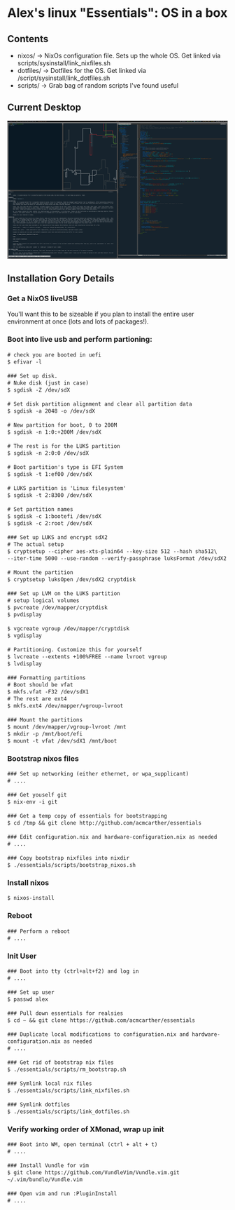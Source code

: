 # Alex's linux "Essentials": OS in a box

## Contents
- nixos/ -> NixOs configuration file. Sets up the whole OS. Get linked via scripts/sysinstall/link_nixfiles.sh
- dotfiles/ -> Dotfiles for the OS. Get linked via /script/sysinstall/link_dotfiles.sh
- scripts/ -> Grab bag of random scripts I've found useful

## Current Desktop
![](screenshot.png?raw=true)

## Installation Gory Details

### Get a NixOS liveUSB

You'll want this to be sizeable if you plan to install the entire user environment at once (lots and lots of packages!).

### Boot into live usb and perform partioning:
```
# check you are booted in uefi
$ efivar -l

### Set up disk.
# Nuke disk (just in case)
$ sgdisk -Z /dev/sdX

# Set disk partition alignment and clear all partition data
$ sgdisk -a 2048 -o /dev/sdX

# New partition for boot, 0 to 200M
$ sgdisk -n 1:0:+200M /dev/sdX

# The rest is for the LUKS partition
$ sgdisk -n 2:0:0 /dev/sdX

# Boot partition's type is EFI System
$ sgdisk -t 1:ef00 /dev/sdX

# LUKS partition is 'Linux filesystem'
$ sgdisk -t 2:8300 /dev/sdX

# Set partition names
$ sgdisk -c 1:bootefi /dev/sdX
$ sgdisk -c 2:root /dev/sdX

### Set up LUKS and encrypt sdX2
# The actual setup
$ cryptsetup --cipher aes-xts-plain64 --key-size 512 --hash sha512\
--iter-time 5000 --use-random --verify-passphrase luksFormat /dev/sdX2

# Mount the partition
$ cryptsetup luksOpen /dev/sdX2 cryptdisk

### Set up LVM on the LUKS partition
# setup logical volumes
$ pvcreate /dev/mapper/cryptdisk
$ pvdisplay

$ vgcreate vgroup /dev/mapper/cryptdisk
$ vgdisplay

# Partitioning. Customize this for yourself
$ lvcreate --extents +100%FREE --name lvroot vgroup
$ lvdisplay

### Formatting partitions
# Boot should be vfat
$ mkfs.vfat -F32 /dev/sdX1
# The rest are ext4
$ mkfs.ext4 /dev/mapper/vgroup-lvroot

### Mount the partitions
$ mount /dev/mapper/vgroup-lvroot /mnt
$ mkdir -p /mnt/boot/efi
$ mount -t vfat /dev/sdX1 /mnt/boot
```

### Bootstrap nixos files
```
### Set up networking (either ethernet, or wpa_supplicant)
# ....

### Get youself git
$ nix-env -i git

### Get a temp copy of essentials for bootstrapping
$ cd /tmp && git clone http://github.com/acmcarther/essentials

### Edit configuration.nix and hardware-configuration.nix as needed
# ....

### Copy bootstrap nixfiles into nixdir
$ ./essentials/scripts/bootstrap_nixos.sh
```

### Install nixos
```
$ nixos-install
```

### Reboot
```
### Perform a reboot
# ....
```

### Init User
```
### Boot into tty (ctrl+alt+f2) and log in
# ....

### Set up user
$ passwd alex

### Pull down essentials for realsies
$ cd ~ && git clone https://github.com/acmcarther/essentials

### Duplicate local modifications to configuration.nix and hardware-configuration.nix as needed
# ....

### Get rid of bootstrap nix files
$ ./essentials/scripts/rm_bootstrap.sh

### Symlink local nix files
$ ./essentials/scripts/link_nixfiles.sh

### Symlink dotfiles
$ ./essentials/scripts/link_dotfiles.sh
```

### Verify working order of XMonad, wrap up init
```
### Boot into WM, open terminal (ctrl + alt + t)
# ....

### Install Vundle for vim
$ git clone https://github.com/VundleVim/Vundle.vim.git ~/.vim/bundle/Vundle.vim

### Open vim and run :PluginInstall
# ....
```

